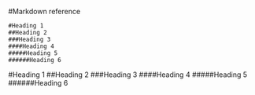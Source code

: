 #Markdown reference

 

    #Heading 1
    ##Heading 2
    ###Heading 3
    ####Heading 4
    #####Heading 5
    ######Heading 6

#Heading 1
##Heading 2
###Heading 3
####Heading 4
#####Heading 5
######Heading 6
